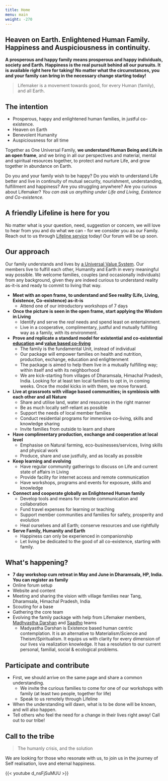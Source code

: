 ```yaml
---
title: Home
menu: main
weight: -270
---
```


## Heaven on Earth. Enlightened Human Family. Happiness and Auspiciousness in continuity.

**A prosperous and happy family means prosperous and happy individuals, society and Earth. Happiness is the real pursuit behind all our pursuits. It is available right here for taking! No matter what the circumstances, you and your family can bring in the necessary change starting today!**  

> Lifemaker is a movement towards good, for every Human (family), and all Earth.  

## The intention

- Prosperous, happy and enlightened human families, in justful co-existence. 
- Heaven on Earth
- Benevolent Humanity
- Auspiciousness for all time

Together as One Universal Family, **we understand Human Being and Life in an open frame**, and we bring in all our perspectives and material, mental and spiritual resources together, to protect and nurture Life, and grow together in abundance on Earth.

Do you and your family wish to be happy? Do you wish to understand Life better and live in continuity of mutual security, nourishment, understanding, fulfillment and happiness? Are you struggling anywhere? Are you curious about Lifemaker? *You can ask us anything under Life and Living, Existence and Co-existence.* 

## A friendly Lifeline is here for you 

No matter what is your question, need, suggestion or concern, we will love to hear from you and do what we can - for we consider you as our Family. Reach out to us through [Lifeline service](/lifeline) today! Our forum will be up soon. 

## Our approach

Our family understands and lives by [a Universal Value System](/values). Our members live to fulfill each other, Humanity and Earth in every meaningful way possible. We welcome families, couples (and occasionally individuals) from any background, given they are indeed curious to understand reality as-it-is and ready to commit to living that way.

- **Meet with an open frame, to understand and See reality (Life, Living, Existence, Co-existence) as-it-is**
  - Attend one of our introductory workshops of 7 days
- **Once the picture is seen in the open frame, start applying the Wisdom in Living** 
  - Identify and serve the *real* needs and spend least on entertainment.
  - Live in a cooperative, complimentary, justful and mutually fulfilling way as a family, with its environment.
- **Prove and replicate a standard model for existential and co-existential [education](/model) and [value based co-living](/values)**
  - The family is the fundamental Unit, instead of individual
  - Our package will empower families on health and nutrition, production, exchange, education and enlightenment
  - The package is aimed to help them live in a mutually fulfilling way; within itself and with its neighborhood
  - We are kick-starting from villages of Dharamsala, Himachal Pradesh, India. Looking for at least ten local families to opt in, in coming weeks. Once the model kicks in with them, we move forward. 
- **Live at grassroots with village based communities; in symbiosis with each other and all Nature** 
  - Share and utilise land, water and resources in the right manner
  - Be as much locally self-reliant as possible
  - Support the needs of local member families
  - Conduct residential programs for immersive co-living, skills and knowledge sharing
  - Invite families from outside to learn and share
- **Have complimentary production, exchange and cooperation at local level**
  - Emphasise on Natural farming, eco-businesses/services, living skills and physical work
  - Produce, share and use justfully, and as locally as possible
- **Keep learning and evolving** 
  - Have regular community gatherings to discuss on Life and current state of affairs in Living
  - Provide facility for internet access and remote communication
  - Have workshops, programs and events for exposure, skills and knowledge
- **Connect and cooperate globally as Enlightened Human family**
  - Develop tools and means for remote communication and collaboration
  - Fund travel expenses for learning or teaching
  - Support member communities and families for safety, prosperity and evolution
  - Heal ourselves and all Earth; conserve resources and use rightfully
- **Serve Family, Humanity and Earth** 
  - Happiness can only be experienced in companionship
  - Let living be dedicated to the good of all co-existence, starting with family.

## What's happening?
- **7 day workshop cum retreat in May and June in Dharamsala, HP, India. You can register as family**
- Online forum setup
- Website and content
- Meeting and sharing the vision with village families near Tang, Dharamsala, Himachal Pradesh, India
- Scouting for a base
- Gathering the core team
- Evolving the family package with help from Lifemaker members, [Madhyastha Darshan](http://madhyasth-darshan.info/) and [Saadho](http://saadhosangha.org/) teams
  - Madyastha Darshan is Existence based human centric contemplation. It is an alternative to Materialism/Science and Theism/Spiritualism. It equips us with clarity for every dimension of our lives via realization knowledge. It has a resolution to our current personal, familial, social & ecological problems.

## Participate and contribute
* First, we should arrive on the same page and share a common understanding.
  * We invite the curious families to come for one of our workshops with family (at least two people, together for life)
  * Speak to us remotely through Lifeline
* When the understanding will dawn, what is to be done will be known, and will also happen.
* Tell others who feel the need for a change in their lives right away! Call out to our tribe!

## Call to the tribe

> The humanly crisis, and the solution

We are looking for those who resonate with us, to join us in the journey of Self realisation, love and eternal happiness.

{{< youtube d_nsFjSuMUU >}}
